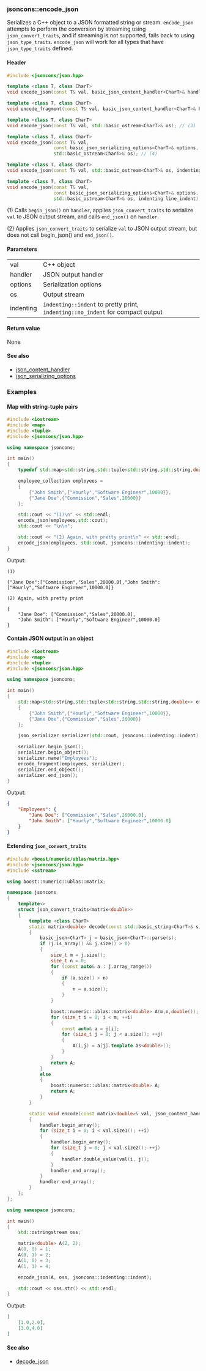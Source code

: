 ### jsoncons::encode_json

Serializes a C++ object to a JSON formatted string or stream. `encode_json` attempts to 
perform the conversion by streaming using `json_convert_traits`, and if
streaming is not supported, falls back to using `json_type_traits`. `encode_json` will work for all types that
have `json_type_traits` defined.

#### Header
```c++
#include <jsoncons/json.hpp>

template <class T, class CharT>
void encode_json(const T& val, basic_json_content_handler<CharT>& handler); // (1)

template <class T, class CharT>
void encode_fragment(const T& val, basic_json_content_handler<CharT>& handler); // (2)

template <class T, class CharT>
void encode_json(const T& val, std::basic_ostream<CharT>& os); // (3)

template <class T, class CharT>
void encode_json(const T& val, 
                 const basic_json_serializing_options<CharT>& options,
                 std::basic_ostream<CharT>& os); // (4)

template <class T, class CharT>
void encode_json(const T& val, std::basic_ostream<CharT>& os, indenting line_indent); // (5)

template <class T, class CharT>
void encode_json(const T& val, 
                 const basic_json_serializing_options<CharT>& options,
                 std::basic_ostream<CharT>& os, indenting line_indent); // (6)
```

(1) Calls `begin_json()` on `handler`, applies `json_convert_traits` to serialize `val` to JSON output stream, and calls `end_json()` on `handler`.

(2) Applies `json_convert_traits` to serialize `val` to JSON output stream, but does not call begin_json() and `end_json()`.

#### Parameters

<table>
  <tr>
    <td>val</td>
    <td>C++ object</td> 
  </tr>
  <tr>
    <td>handler</td>
    <td>JSON output handler</td> 
  </tr>
  <tr>
    <td>options</td>
    <td>Serialization options</td> 
  </tr>
  <tr>
    <td>os</td>
    <td>Output stream</td> 
  </tr>
  <tr>
    <td>indenting</td>
    <td><code>indenting::indent</code> to pretty print, <code>indenting::no_indent</code> for compact output</td> 
  </tr>
</table>

#### Return value

None 

#### See also

- [json_content_handler](json_content_handler.md)
- [json_serializing_options](json_serializing_options.md)
    
### Examples

#### Map with string-tuple pairs

```c++
#include <iostream>
#include <map>
#include <tuple>
#include <jsoncons/json.hpp>

using namespace jsoncons;

int main()
{
    typedef std::map<std::string,std::tuple<std::string,std::string,double>> employee_collection;

    employee_collection employees = 
    { 
        {"John Smith",{"Hourly","Software Engineer",10000}},
        {"Jane Doe",{"Commission","Sales",20000}}
    };

    std::cout << "(1)\n" << std::endl; 
    encode_json(employees,std::cout);
    std::cout << "\n\n";

    std::cout << "(2) Again, with pretty print\n" << std::endl; 
    encode_json(employees, std::cout, jsoncons::indenting::indent);
}
```
Output:
```
(1)

{"Jane Doe":["Commission","Sales",20000.0],"John Smith":["Hourly","Software Engineer",10000.0]}

(2) Again, with pretty print

{
    "Jane Doe": ["Commission","Sales",20000.0],
    "John Smith": ["Hourly","Software Engineer",10000.0]
}
```
    
#### Contain JSON output in an object

```c++
#include <iostream>
#include <map>
#include <tuple>
#include <jsoncons/json.hpp>

using namespace jsoncons;

int main()
{
    std::map<std::string,std::tuple<std::string,std::string,double>> employees = 
    { 
        {"John Smith",{"Hourly","Software Engineer",10000}},
        {"Jane Doe",{"Commission","Sales",20000}}
    };

    json_serializer serializer(std::cout, jsoncons::indenting::indent); 

    serializer.begin_json();       
    serializer.begin_object();       
    serializer.name("Employees");       
    encode_fragment(employees, serializer);
    serializer.end_object();       
    serializer.end_json();       
}
```
Output:
```json
{
    "Employees": {
        "Jane Doe": ["Commission","Sales",20000.0],
        "John Smith": ["Hourly","Software Engineer",10000.0]
    }
}
```
    
#### Extending `json_convert_traits`

```c++
#include <boost/numeric/ublas/matrix.hpp>
#include <jsoncons/json.hpp>
#include <sstream>

using boost::numeric::ublas::matrix;

namespace jsoncons
{
    template<>
    struct json_convert_traits<matrix<double>>
    {
        template <class CharT>
        static matrix<double> decode(const std::basic_string<CharT>& s)
        {
            basic_json<CharT> j = basic_json<CharT>::parse(s);
            if (j.is_array() && j.size() > 0)
            {
                size_t m = j.size();
                size_t n = 0;
                for (const auto& a : j.array_range())
                {
                    if (a.size() > n)
                    {
                        n = a.size();
                    }
                }

                boost::numeric::ublas::matrix<double> A(m,n,double());
                for (size_t i = 0; i < m; ++i)
                {
                    const auto& a = j[i];
                    for (size_t j = 0; j < a.size(); ++j)
                    {
                        A(i,j) = a[j].template as<double>();
                    }
                }
                return A;
            }
            else
            {
                boost::numeric::ublas::matrix<double> A;
                return A;
            }
        }

        static void encode(const matrix<double>& val, json_content_handler& handler)
        {
            handler.begin_array();
            for (size_t i = 0; i < val.size1(); ++i)
            {
                handler.begin_array();
                for (size_t j = 0; j < val.size2(); ++j)
                {
                    handler.double_value(val(i, j));
                }
                handler.end_array();
            }
            handler.end_array();
        }
    };
};

using namespace jsoncons;

int main()
{
    std::ostringstream oss;

    matrix<double> A(2, 2);
    A(0, 0) = 1;
    A(0, 1) = 2;
    A(1, 0) = 3;
    A(1, 1) = 4;

    encode_json(A, oss, jsoncons::indenting::indent);

    std::cout << oss.str() << std::endl;
}
```
Output:
```json
[
    [1.0,2.0],
    [3.0,4.0]
]
```

#### See also

- [decode_json](decode_json.md)


